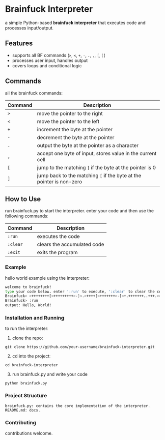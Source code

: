 # Brainfuck Interpreter

a simple Python-based **brainfuck interpreter** that executes code and processes input/output.

## Features

- supports all BF commands (`>`, `<`, `+`, `-`, `.`, `,`, `[`, `]`)
- processes user input, handles output
- covers loops and conditional logic

## Commands

all the brainfuck commands:

| Command | Description                                                          |
| ------- | ---------------------------------------------------------------------|
| `>`     | move the pointer to the right                                        |
| `<`     | move the pointer to the left                                         |
| `+`     | increment the byte at the pointer                                    |
| `-`     | decrement the byte at the pointer                                    |
| `.`     | output the byte at the pointer as a character                        |
| `,`     | accept one byte of input, stores value in the current cell           |
| `[`     | jump to the matching `]` if the byte at the pointer is 0             |
| `]`     | jump back to the matching `[` if the byte at the pointer is non-zero |

## How to Use

run brainfuck.py to start the interpreter. enter your code and then use the following commands:

| Command  | Description                                                   |
| -------- | ------------------------------------------------------------- |
| `:run`   | executes the code                                             |
| `:clear` | clears the accumulated code                                   |
| `:exit`  | exits the program                                             |


### Example

hello world example using the interpreter:

```bash 
welcome to brainfuck!
type your code below. enter ':run' to execute, ':clear' to clear the code, or ':exit' to quit.
Brainfuck> >++++++++[<+++++++++>-]<.>++++[<+++++++>-]<+.+++++++..+++.>>++++++[<+++++++>-]<++.------------.>++++++[<+++++++++>-]<+.<.+++.------.--------.>>>++++[<++++++++>-]<+.
Brainfuck> :run
output: Hello, World!
```

### Installation and Running

to run the interpreter:

1. clone the repo: 
```
git clone https://github.com/your-username/brainfuck-interpreter.git
```
2. cd into the project:
```
cd brainfuck-interpreter
```
3. run brainfuck.py and write your code
```
python brainfuck.py
```

### Project Structure

    brainfuck.py: contains the core implementation of the interpreter.
    README.md: docs.

### Contributing

contributions welcome.
